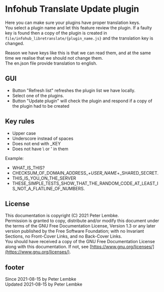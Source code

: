 # Infohub Translate Update plugin

Here you can make sure your plugins have proper translation keys.  
You select a plugin name and let this feature review the plugin. If a faulty key is found then a copy of the plugin is created in `file/infohub_libretranslate/{plugin_name.js}` and the translation key is changed.

Reason we have keys like this is that we can read them, and at the same time we realise that we should not change them.  
The en.json file provide translation to english.

## GUI

* Button "Refresh list" refreshes the plugin list we have locally.
* Select one of the plugins.
* Button "Update plugin" will check the plugin and respond if a copy of the plugin had to be created

## Key rules

* Upper case
* Underscore instead of spaces
* Does not end with _KEY
* Does not have \ or ' in them

Example:

* WHAT_IS_THIS?
* CHECKSUM_OF_DOMAIN_ADDRESS_+_USER_NAME_+_SHARED_SECRET.
* THIS_IS_YOU_ON_THE_SERVER
* THESE_SIMPLE_TESTS_SHOW_THAT_THE_RANDOM_CODE_AT_LEAST_IS_NOT_A_FLATLINE_OF_NUMBERS.

## License

This documentation is copyright (C) 2021 Peter Lembke.  
Permission is granted to copy, distribute and/or modify this document under the terms of the GNU Free Documentation
License, Version 1.3 or any later version published by the Free Software Foundation; with no Invariant Sections, no
Front-Cover Links, and no Back-Cover Links.  
You should have received a copy of the GNU Free Documentation License along with this documentation. If not,
see [https://www.gnu.org/licenses/](https://www.gnu.org/licenses/).

## footer

Since 2021-08-15 by Peter Lembke  
Updated 2021-08-15 by Peter Lembke
